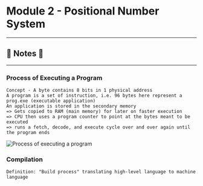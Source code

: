 #  Module 2 - Positional Number System

----
## :notebook: Notes :notebook:
----

### Process of Executing a Program
    Concept - A byte contains 8 bits in 1 physical address 
    A program is a set of instruction, i.e. 96 bytes here represent a prog.exe (executable application)
    An application is stored in the secondary memory 
    => Gets copied to RAM (main memory) for later on faster execution 
    => CPU then uses a program counter to point at the bytes meant to be executed 
    => runs a fetch, decode, and execute cycle over and over again until the program ends

![Process of executing a program](https://github.com/Nam-H-Nguyen/NYUTandonBridge2018/blob/master/Week%202/Note%20Images/process%20of%20executing%20a%20program.png)

### Compilation
    Definition: "Build process" translating high-level language to machine language
